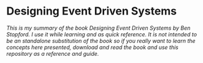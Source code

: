 # Designing Event Driven Systems

_This is my summary of the book Designing Event Driven Systems by Ben Stopford. I use it while learning and as quick reference. It is not intended to be an standalone substitution of the book so if you really want to learn the concepts here presented, download and read the book and use this repository as a reference and guide._